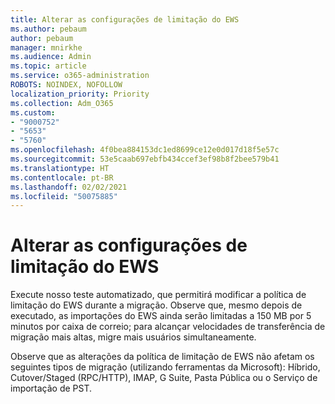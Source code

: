 ```yaml
---
title: Alterar as configurações de limitação do EWS
ms.author: pebaum
author: pebaum
manager: mnirkhe
ms.audience: Admin
ms.topic: article
ms.service: o365-administration
ROBOTS: NOINDEX, NOFOLLOW
localization_priority: Priority
ms.collection: Adm_O365
ms.custom:
- "9000752"
- "5653"
- "5760"
ms.openlocfilehash: 4f0bea884153dc1ed8699ce12e0d017d18f5e57c
ms.sourcegitcommit: 53e5caab697ebfb434ccef3ef98b8f2bee579b41
ms.translationtype: HT
ms.contentlocale: pt-BR
ms.lasthandoff: 02/02/2021
ms.locfileid: "50075885"
---
```

# <a name="changing-ews-throttling-settings"></a>Alterar as configurações de limitação do EWS

Execute nosso teste automatizado, que permitirá modificar a política de limitação do EWS durante a migração. Observe que, mesmo depois de executado, as importações do EWS ainda serão limitadas a 150 MB por 5 minutos por caixa de correio; para alcançar velocidades de transferência de migração mais altas, migre mais usuários simultaneamente.

Observe que as alterações da política de limitação de EWS não afetam os seguintes tipos de migração (utilizando ferramentas da Microsoft): Híbrido, Cutover/Staged (RPC/HTTP), IMAP, G Suite, Pasta Pública ou o Serviço de importação de PST.